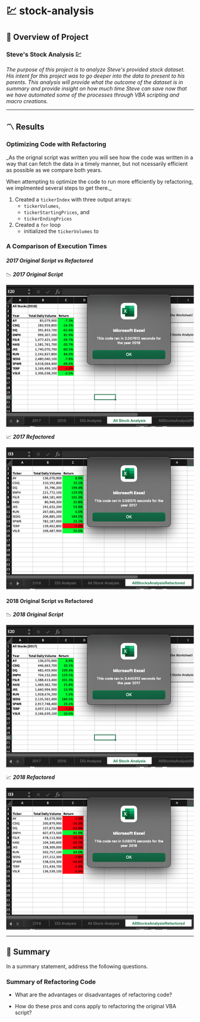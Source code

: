 # :chart: stock-analysis

## :open_book: Overview of Project
### Steve's Stock Analysis :chart:
 _The purpose of this project is to analyze Steve's provided stock dataset. His intent for this project was to go deeper into the data to present to his parents. This analysis will provide what the outcome of the dataset is in summary and provide insight on how much time Steve can save now that we have automated some of the processes through VBA scripting and macro creations._

---
## :part_alternation_mark:	 Results

###  Optimizing Code with Refactoring
_As the orignal script was written you will see how the code was written in a way that can fetch the data in a timely manner, but not ncessarily efficient as possible as we compare both years.

When attempting to optimize the code to run more efficiently by refactoring, we implmented several steps to get there._

1. Created a `tickerIndex` with three output arrays: 
    * `tickerVolumes`, 
    * `tickerStartingPrices`, and 
    * `tickerEndingPrices`
2. Created a `for` loop
    * initialized the `tickerVolumes` to 

### A Comparison of Execution Times


#### _**2017 Original Script vs Refactored**_

:chart_with_downwards_trend: _**2017 Original Script**_

![This is an image](https://github.com/hastyjr/stock-analysis/blob/main/Resources/2017%20-%20original%20script.png) 


:chart_with_upwards_trend: _**2017 Refactored**_

![This is an image](https://github.com/hastyjr/stock-analysis/blob/main/Resources/VBA_Challenge_2017.png)


#### **2018 Original Script vs Refactored**

:chart_with_downwards_trend: _**2018 Original Script**_

![This is an image](https://github.com/hastyjr/stock-analysis/blob/main/Resources/2018%20-%20orignial%20script.png)
     
:chart_with_upwards_trend:	 _**2018 Refactored**_

![This is an image](https://github.com/hastyjr/stock-analysis/blob/main/Resources/VBA_Challenge_2018.png)
     

--- 
## :closed_book: Summary
 In a summary statement, address the following questions.

### Summary of Refactoring Code
* What are the advantages or disadvantages of refactoring code?

* How do these pros and cons apply to refactoring the original VBA script?

